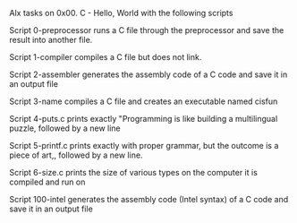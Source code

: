 Alx tasks on 0x00. C - Hello, World with the following scripts

Script 0-preprocessor runs a C file through the preprocessor and save the result into another file.

Script 1-compiler compiles a C file but does not link.

Script 2-assembler generates the assembly code of a C code and save it in an output file

Script 3-name compiles a C file and creates an executable named cisfun

Script 4-puts.c prints exactly "Programming is like building a multilingual puzzle, followed by a new line

Script 5-printf.c  prints exactly with proper grammar, but the outcome is a piece of art,, followed by a new line.

Script 6-size.c prints the size of various types on the computer it is compiled and run on

Script 100-intel  generates the assembly code (Intel syntax) of a C code and save it in an output file


